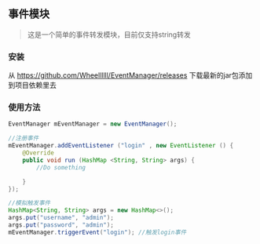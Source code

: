 
## 事件模块
> 这是一个简单的事件转发模块，目前仅支持string转发

### 安装
从 https://github.com/Wheellllll/EventManager/releases 下载最新的jar包添加到项目依赖里去

### 使用方法
```java
EventManager mEventManager = new EventManager();

//注册事件
mEventManager.addEventListener ("login" , new EventListener () {
    @Override
    public void run (HashMap <String, String> args) {
        //Do something

    }
});

//模拟触发事件
HashMap<String, String> args = new HashMap<>();
args.put("username", "admin");
args.put("password", "admin");
mEventManager.triggerEvent("login"); //触发login事件
```
